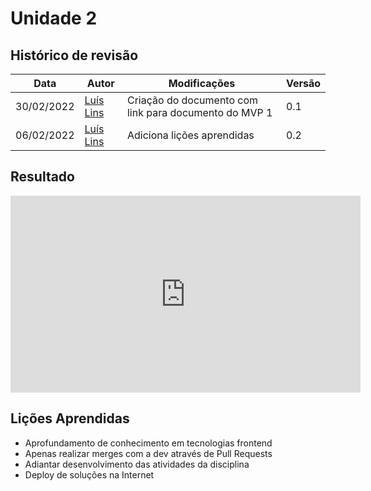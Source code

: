 # Unidade 2

## Histórico de revisão
| Data       | Autor                                        | Modificações                      | Versão |
| ---------- | -------------------------------------------- | --------------------------------- | ------ |
| 30/02/2022 | [Luís Lins](https://github.com/luisgaboardi) | Criação do documento com link para documento do MVP 1 | 0.1 |
| 06/02/2022 | [Luís Lins](https://github.com/luisgaboardi) | Adiciona lições aprendidas | 0.2 |

## Resultado

<iframe width="560" height="315" src="https://www.youtube.com/embed/DRJI3_BHBxo" title="YouTube video player" frameborder="0" allow="accelerometer; autoplay; clipboard-write; encrypted-media; gyroscope; picture-in-picture" allowfullscreen></iframe>

## Lições Aprendidas
* Aprofundamento de conhecimento em tecnologias frontend
* Apenas realizar merges com a dev através de Pull Requests
* Adiantar desenvolvimento das atividades da disciplina
* Deploy de soluções na Internet